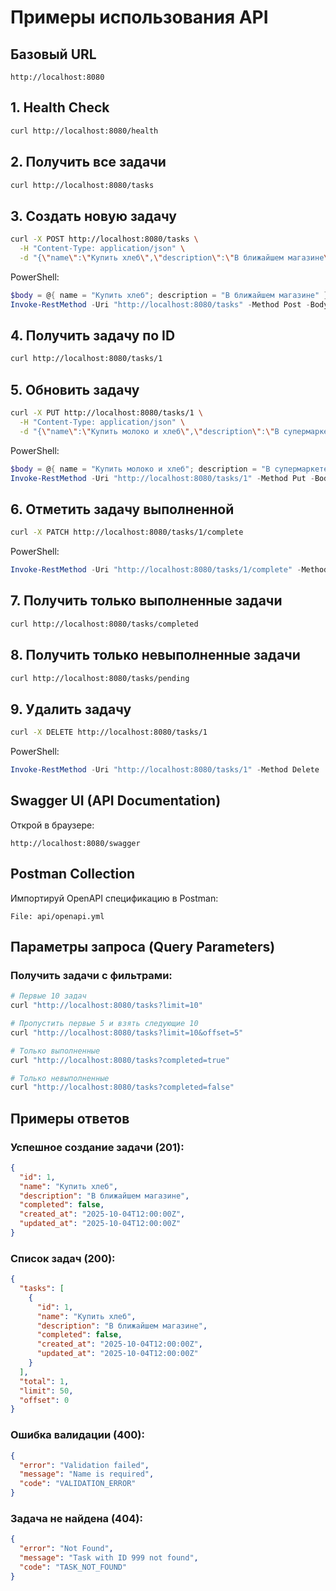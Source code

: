 # Примеры использования API

## Базовый URL
```
http://localhost:8080
```

## 1. Health Check
```bash
curl http://localhost:8080/health
```

## 2. Получить все задачи
```bash
curl http://localhost:8080/tasks
```

## 3. Создать новую задачу
```bash
curl -X POST http://localhost:8080/tasks \
  -H "Content-Type: application/json" \
  -d "{\"name\":\"Купить хлеб\",\"description\":\"В ближайшем магазине\"}"
```

PowerShell:
```powershell
$body = @{ name = "Купить хлеб"; description = "В ближайшем магазине" } | ConvertTo-Json
Invoke-RestMethod -Uri "http://localhost:8080/tasks" -Method Post -Body $body -ContentType "application/json"
```

## 4. Получить задачу по ID
```bash
curl http://localhost:8080/tasks/1
```

## 5. Обновить задачу
```bash
curl -X PUT http://localhost:8080/tasks/1 \
  -H "Content-Type: application/json" \
  -d "{\"name\":\"Купить молоко и хлеб\",\"description\":\"В супермаркете\",\"completed\":false}"
```

PowerShell:
```powershell
$body = @{ name = "Купить молоко и хлеб"; description = "В супермаркете"; completed = $false } | ConvertTo-Json
Invoke-RestMethod -Uri "http://localhost:8080/tasks/1" -Method Put -Body $body -ContentType "application/json"
```

## 6. Отметить задачу выполненной
```bash
curl -X PATCH http://localhost:8080/tasks/1/complete
```

PowerShell:
```powershell
Invoke-RestMethod -Uri "http://localhost:8080/tasks/1/complete" -Method Patch
```

## 7. Получить только выполненные задачи
```bash
curl http://localhost:8080/tasks/completed
```

## 8. Получить только невыполненные задачи
```bash
curl http://localhost:8080/tasks/pending
```

## 9. Удалить задачу
```bash
curl -X DELETE http://localhost:8080/tasks/1
```

PowerShell:
```powershell
Invoke-RestMethod -Uri "http://localhost:8080/tasks/1" -Method Delete
```

## Swagger UI (API Documentation)

Открой в браузере:
```
http://localhost:8080/swagger
```

## Postman Collection

Импортируй OpenAPI спецификацию в Postman:
```
File: api/openapi.yml
```

## Параметры запроса (Query Parameters)

### Получить задачи с фильтрами:
```bash
# Первые 10 задач
curl "http://localhost:8080/tasks?limit=10"

# Пропустить первые 5 и взять следующие 10
curl "http://localhost:8080/tasks?limit=10&offset=5"

# Только выполненные
curl "http://localhost:8080/tasks?completed=true"

# Только невыполненные
curl "http://localhost:8080/tasks?completed=false"
```

## Примеры ответов

### Успешное создание задачи (201):
```json
{
  "id": 1,
  "name": "Купить хлеб",
  "description": "В ближайшем магазине",
  "completed": false,
  "created_at": "2025-10-04T12:00:00Z",
  "updated_at": "2025-10-04T12:00:00Z"
}
```

### Список задач (200):
```json
{
  "tasks": [
    {
      "id": 1,
      "name": "Купить хлеб",
      "description": "В ближайшем магазине",
      "completed": false,
      "created_at": "2025-10-04T12:00:00Z",
      "updated_at": "2025-10-04T12:00:00Z"
    }
  ],
  "total": 1,
  "limit": 50,
  "offset": 0
}
```

### Ошибка валидации (400):
```json
{
  "error": "Validation failed",
  "message": "Name is required",
  "code": "VALIDATION_ERROR"
}
```

### Задача не найдена (404):
```json
{
  "error": "Not Found",
  "message": "Task with ID 999 not found",
  "code": "TASK_NOT_FOUND"
}
```

